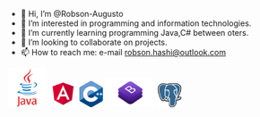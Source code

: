 - 👋 Hi, I’m @Robson-Augusto
- 👀 I’m interested in programming and information technologies.
- 🌱 I’m currently learning programming Java,C# between oters.
- 💞️ I’m looking to collaborate on projects.
- 📫 How to reach me: e-mail robson.hashi@outlook.com

<img src="java.png" width="70"> <img src="angular.png" width="50"> <img src="c++.png" width="42"> <img src="bootstrap.png" width="90"> <img src="postgres.png" width="42">


